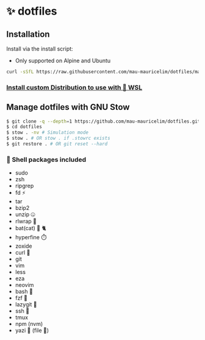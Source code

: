 # ✨ dotfiles

## Installation
Install via the install script:
- Only supported on Alpine and Ubuntu
```sh
curl -sSfL https://raw.githubusercontent.com/mau-mauricelim/dotfiles/main/install.sh | bash
```

### [Install custom Distribution to use with 🐧 WSL](docs%2Fwsl.md)

## Manage dotfiles with GNU Stow
```bash
$ git clone -q --depth=1 https://github.com/mau-mauricelim/dotfiles.git
$ cd dotfiles
$ stow . -nv # Simulation mode
$ stow . # OR stow . if .stowrc exists
$ git restore . # OR git reset --hard
```

### 🐚 Shell packages included
- sudo
- zsh
- ripgrep
- fd ⚡
- tar
- bzip2
- unzip 🤐
- rlwrap 🌯
- bat(cat) 🦇 🐈
- hyperfine ⏱️
- zoxide
- curl 🥌
- git
- vim
- less
- eza
- neovim
- bash 👊
- fzf 🌸
- lazygit 🦥
- ssh 🐚
- tmux
- npm (nvm)
- yazi 🦆 (file 📁)

